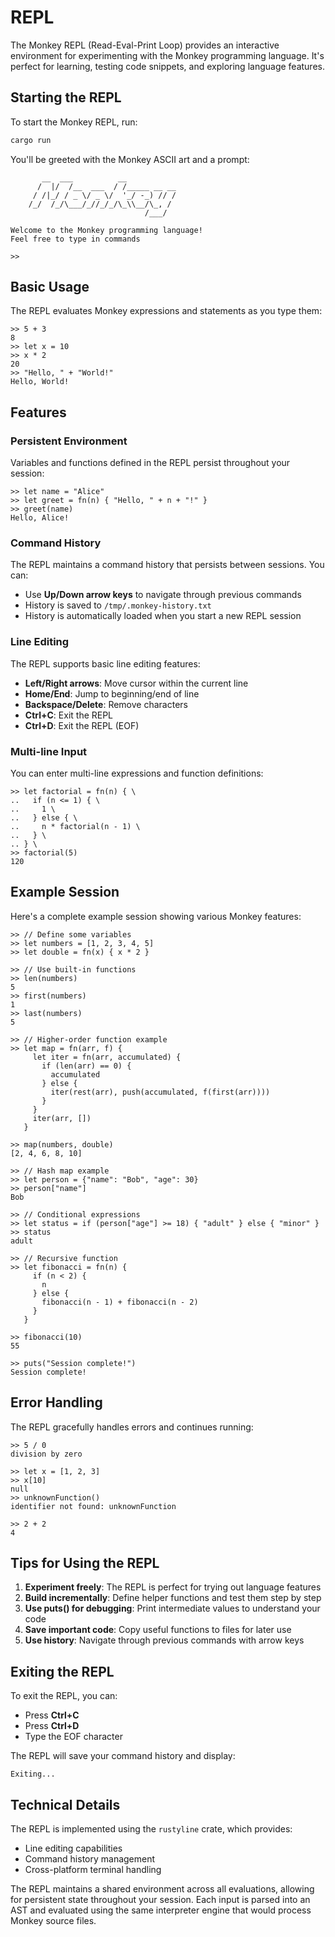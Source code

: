 # REPL

The Monkey REPL (Read-Eval-Print Loop) provides an interactive environment for
experimenting with the Monkey programming language. It's perfect for learning,
testing code snippets, and exploring language features.

## Starting the REPL

To start the Monkey REPL, run:

```bash
cargo run
```

You'll be greeted with the Monkey ASCII art and a prompt:

```
       __  ___          __
      /  |/  /__  ___  / /_____ __ __
     / /|_/ / _ \/ _ \/  '_/ -_) // /
    /_/  /_/\___/_//_/_/\_\\__/\_, /
                              /___/

Welcome to the Monkey programming language!
Feel free to type in commands

>>
```

## Basic Usage

The REPL evaluates Monkey expressions and statements as you type them:

```monkey
>> 5 + 3
8
>> let x = 10
>> x * 2
20
>> "Hello, " + "World!"
Hello, World!
```

## Features

### Persistent Environment

Variables and functions defined in the REPL persist throughout your session:

```monkey
>> let name = "Alice"
>> let greet = fn(n) { "Hello, " + n + "!" }
>> greet(name)
Hello, Alice!
```

### Command History

The REPL maintains a command history that persists between sessions. You can:

- Use **Up/Down arrow keys** to navigate through previous commands
- History is saved to `/tmp/.monkey-history.txt`
- History is automatically loaded when you start a new REPL session

### Line Editing

The REPL supports basic line editing features:

- **Left/Right arrows**: Move cursor within the current line
- **Home/End**: Jump to beginning/end of line
- **Backspace/Delete**: Remove characters
- **Ctrl+C**: Exit the REPL
- **Ctrl+D**: Exit the REPL (EOF)

### Multi-line Input

You can enter multi-line expressions and function definitions:

```monkey
>> let factorial = fn(n) { \
..   if (n <= 1) { \
..     1 \
..   } else { \
..     n * factorial(n - 1) \
..   } \
.. } \
>> factorial(5)
120
```

## Example Session

Here's a complete example session showing various Monkey features:

```monkey
>> // Define some variables
>> let numbers = [1, 2, 3, 4, 5]
>> let double = fn(x) { x * 2 }

>> // Use built-in functions
>> len(numbers)
5
>> first(numbers)
1
>> last(numbers)
5

>> // Higher-order function example
>> let map = fn(arr, f) {
     let iter = fn(arr, accumulated) {
       if (len(arr) == 0) {
         accumulated
       } else {
         iter(rest(arr), push(accumulated, f(first(arr))))
       }
     }
     iter(arr, [])
   }

>> map(numbers, double)
[2, 4, 6, 8, 10]

>> // Hash map example
>> let person = {"name": "Bob", "age": 30}
>> person["name"]
Bob

>> // Conditional expressions
>> let status = if (person["age"] >= 18) { "adult" } else { "minor" }
>> status
adult

>> // Recursive function
>> let fibonacci = fn(n) {
     if (n < 2) {
       n
     } else {
       fibonacci(n - 1) + fibonacci(n - 2)
     }
   }

>> fibonacci(10)
55

>> puts("Session complete!")
Session complete!
```

## Error Handling

The REPL gracefully handles errors and continues running:

```monkey
>> 5 / 0
division by zero

>> let x = [1, 2, 3]
>> x[10]
null
>> unknownFunction()
identifier not found: unknownFunction

>> 2 + 2
4
```

## Tips for Using the REPL

1. **Experiment freely**: The REPL is perfect for trying out language features
2. **Build incrementally**: Define helper functions and test them step by step
3. **Use puts() for debugging**: Print intermediate values to understand your code
4. **Save important code**: Copy useful functions to files for later use
5. **Use history**: Navigate through previous commands with arrow keys

## Exiting the REPL

To exit the REPL, you can:

- Press **Ctrl+C**
- Press **Ctrl+D**
- Type the EOF character

The REPL will save your command history and display:

```
Exiting...
```

## Technical Details

The REPL is implemented using the `rustyline` crate, which provides:

- Line editing capabilities
- Command history management
- Cross-platform terminal handling

The REPL maintains a shared environment across all evaluations, allowing for
persistent state throughout your session. Each input is parsed into an AST and
evaluated using the same interpreter engine that would process Monkey source
files.
